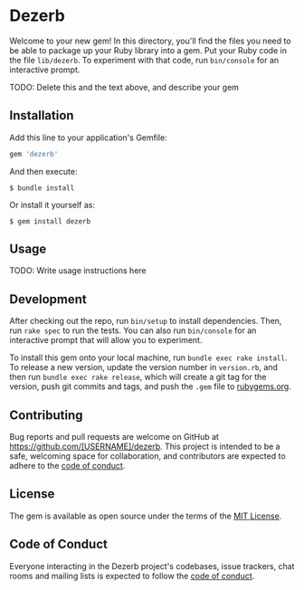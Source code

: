 # Dezerb

Welcome to your new gem! In this directory, you'll find the files you need to be able to package up your Ruby library into a gem. Put your Ruby code in the file `lib/dezerb`. To experiment with that code, run `bin/console` for an interactive prompt.

TODO: Delete this and the text above, and describe your gem

## Installation

Add this line to your application's Gemfile:

```ruby
gem 'dezerb'
```

And then execute:

    $ bundle install

Or install it yourself as:

    $ gem install dezerb

## Usage

TODO: Write usage instructions here

## Development

After checking out the repo, run `bin/setup` to install dependencies. Then, run `rake spec` to run the tests. You can also run `bin/console` for an interactive prompt that will allow you to experiment.

To install this gem onto your local machine, run `bundle exec rake install`. To release a new version, update the version number in `version.rb`, and then run `bundle exec rake release`, which will create a git tag for the version, push git commits and tags, and push the `.gem` file to [rubygems.org](https://rubygems.org).

## Contributing

Bug reports and pull requests are welcome on GitHub at https://github.com/[USERNAME]/dezerb. This project is intended to be a safe, welcoming space for collaboration, and contributors are expected to adhere to the [code of conduct](https://github.com/[USERNAME]/dezerb/blob/master/CODE_OF_CONDUCT.md).


## License

The gem is available as open source under the terms of the [MIT License](https://opensource.org/licenses/MIT).

## Code of Conduct

Everyone interacting in the Dezerb project's codebases, issue trackers, chat rooms and mailing lists is expected to follow the [code of conduct](https://github.com/[USERNAME]/dezerb/blob/master/CODE_OF_CONDUCT.md).
